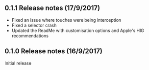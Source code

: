 0.1.1 Release notes (17/9/2017)
----

- Fixed an issue where touches were being interception
- Fixed a selector crash
- Updated the ReadMe with customisation options and Apple's HIG recommendations

0.1.0 Release notes (16/9/2017)
----

Initial release
